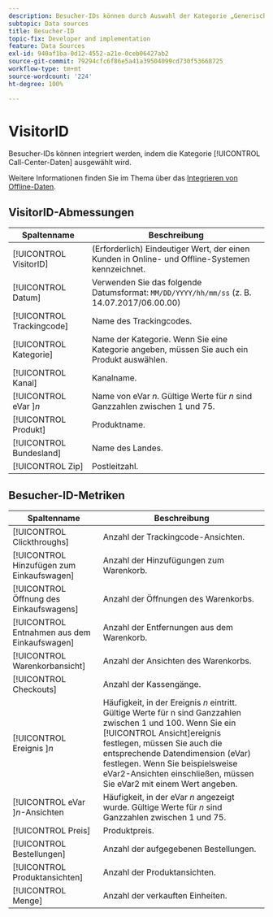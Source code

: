 ```yaml
---
description: Besucher-IDs können durch Auswahl der Kategorie „Generisch (Transaktions-ID)“ integriert werden.
subtopic: Data sources
title: Besucher-ID
topic-fix: Developer and implementation
feature: Data Sources
exl-id: 940af1ba-0d12-4552-a21e-0ceb06427ab2
source-git-commit: 79294cfc6f86e5a41a39504099cd730f53668725
workflow-type: tm+mt
source-wordcount: '224'
ht-degree: 100%

---
```


# VisitorID

Besucher-IDs können integriert werden, indem die Kategorie [!UICONTROL Call-Center-Daten] ausgewählt wird.

Weitere Informationen finden Sie im Thema über das [Integrieren von Offline-Daten](/help/import/c-data-sources/datasrc-integrating-offline-data.md).

## VisitorID-Abmessungen

| Spaltenname | Beschreibung |
|--- |--- |
| [!UICONTROL VisitorID] | (Erforderlich) Eindeutiger Wert, der einen Kunden in Online- und Offline-Systemen kennzeichnet. |
| [!UICONTROL Datum] | Verwenden Sie das folgende Datumsformat: `MM/DD/YYYY/hh/mm/ss` (z. B. 14.07.2017/06.00.00) |
| [!UICONTROL Trackingcode] | Name des Trackingcodes. |
| [!UICONTROL Kategorie] | Name der Kategorie. Wenn Sie eine Kategorie angeben, müssen Sie auch ein Produkt auswählen. |
| [!UICONTROL Kanal] | Kanalname. |
| [!UICONTROL eVar ]*n* | Name von eVar *n*. Gültige Werte für *n* sind Ganzzahlen zwischen 1 und 75. |
| [!UICONTROL Produkt] | Produktname. |
| [!UICONTROL Bundesland] | Name des Landes. |
| [!UICONTROL Zip] | Postleitzahl. |

## Besucher-ID-Metriken

| Spaltenname | Beschreibung |
| --- | --- |
| [!UICONTROL Clickthroughs] | Anzahl der Trackingcode-Ansichten. |
| [!UICONTROL Hinzufügen zum Einkaufswagen] | Anzahl der Hinzufügungen zum Warenkorb. |
| [!UICONTROL Öffnung des Einkaufswagens] | Anzahl der Öffnungen des Warenkorbs. |
| [!UICONTROL Entnahmen aus dem Einkaufswagen] | Anzahl der Entfernungen aus dem Warenkorb. |
| [!UICONTROL Warenkorbansicht] | Anzahl der Ansichten des Warenkorbs. |
| [!UICONTROL Checkouts] | Anzahl der Kassengänge. |
| [!UICONTROL Ereignis ]*n* | Häufigkeit, in der Ereignis *n* eintritt. Gültige Werte für n sind Ganzzahlen zwischen 1 und 100.  Wenn Sie ein [!UICONTROL Ansicht]ereignis festlegen, müssen Sie auch die entsprechende Datendimension (eVar) festlegen. Wenn Sie beispielsweise eVar2-Ansichten einschließen, müssen Sie eVar2 mit einem Wert angeben. |
| [!UICONTROL eVar ]*n*-Ansichten | Häufigkeit, in der eVar *n* angezeigt wurde. Gültige Werte für *n* sind Ganzzahlen zwischen 1 und 75. |
| [!UICONTROL Preis] | Produktpreis. |
| [!UICONTROL Bestellungen] | Anzahl der aufgegebenen Bestellungen. |
| [!UICONTROL Produktansichten] | Anzahl der Produktansichten. |
| [!UICONTROL Menge] | Anzahl der verkauften Einheiten. |
